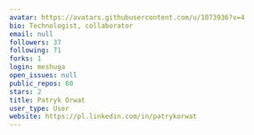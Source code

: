 ```yaml
---
avatar: https://avatars.githubusercontent.com/u/1073936?v=4
bio: Technologist, collaborator
email: null
followers: 37
following: 71
forks: 1
login: meshuga
open_issues: null
public_repos: 60
stars: 2
title: Patryk Orwat
user_type: User
website: https://pl.linkedin.com/in/patrykorwat
---
```

